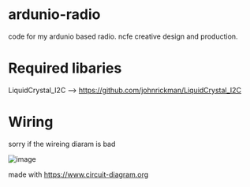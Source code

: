 # ardunio-radio
code for my ardunio based radio. ncfe creative design and production.

# Required libaries
LiquidCrystal_I2C --> https://github.com/johnrickman/LiquidCrystal_I2C

# Wiring
sorry if the wireing diaram is bad

![image](https://github.com/user-attachments/assets/b9418515-1cf4-4fb1-9107-c46b3a47d177)

made with https://www.circuit-diagram.org
